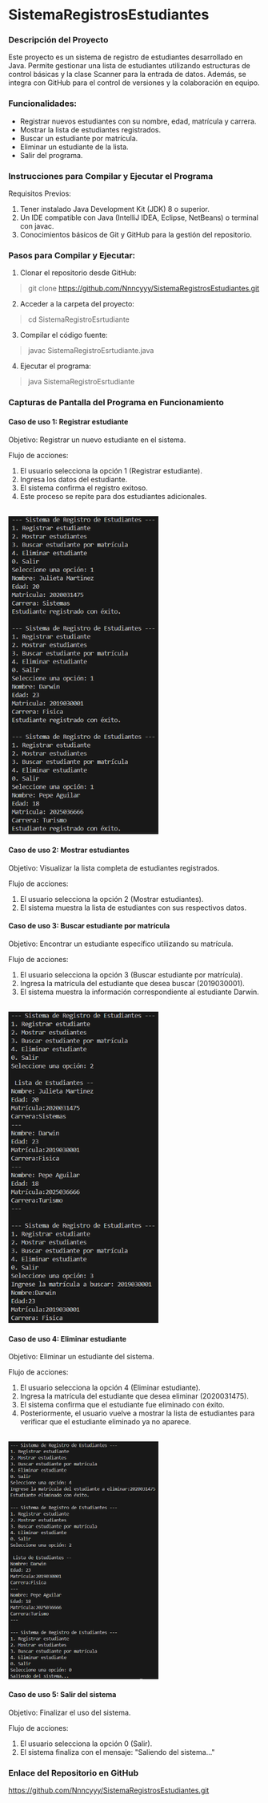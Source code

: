 # SistemaRegistrosEstudiantes
### Descripción del Proyecto

Este proyecto es un sistema de registro de estudiantes desarrollado en Java. Permite gestionar una lista de estudiantes utilizando estructuras de control básicas y la clase Scanner para la entrada de datos. Además, se integra con GitHub para el control de versiones y la colaboración en equipo.

### Funcionalidades:
- Registrar nuevos estudiantes con su nombre, edad, matrícula y carrera.
- Mostrar la lista de estudiantes registrados.
- Buscar un estudiante por matrícula.
- Eliminar un estudiante de la lista.
- Salir del programa.

### Instrucciones para Compilar y Ejecutar el Programa
Requisitos Previos:
1. Tener instalado Java Development Kit (JDK) 8 o superior.
2. Un IDE compatible con Java (IntelliJ IDEA, Eclipse, NetBeans) o terminal con javac.
3. Conocimientos básicos de Git y GitHub para la gestión del repositorio.

### Pasos para Compilar y Ejecutar:
1. Clonar el repositorio desde GitHub:
> git clone https://github.com/Nnncyyy/SistemaRegistrosEstudiantes.git

2. Acceder a la carpeta del proyecto:
> cd SistemaRegistroEsrtudiante

3. Compilar el código fuente:
> javac SistemaRegistroEsrtudiante.java

4. Ejecutar el programa:
> java SistemaRegistroEsrtudiante

### Capturas de Pantalla del Programa en Funcionamiento

#### Caso de uso 1: Registrar estudiante <br>
Objetivo: Registrar un nuevo estudiante en el sistema.

Flujo de acciones:
1. El usuario selecciona la opción 1 (Registrar estudiante).
2. Ingresa los datos del estudiante.
3. El sistema confirma el registro exitoso.
4. Este proceso se repite para dos estudiantes adicionales.

<br><img src="./capturas/Imagen1.png" alt="ima1" width="300" /><br>

#### Caso de uso 2: Mostrar estudiantes <br>
Objetivo: Visualizar la lista completa de estudiantes registrados.

Flujo de acciones:
1. El usuario selecciona la opción 2 (Mostrar estudiantes).
2. El sistema muestra la lista de estudiantes con sus respectivos datos.


#### Caso de uso 3: Buscar estudiante por matrícula <br>
Objetivo: Encontrar un estudiante específico utilizando su matrícula.

Flujo de acciones:
1. El usuario selecciona la opción 3 (Buscar estudiante por matrícula).
2. Ingresa la matrícula del estudiante que desea buscar (2019030001).
3. El sistema muestra la información correspondiente al estudiante Darwin.

<br><img src="./capturas/Imagen2.png" alt="ima2" width="300" /><br>

#### Caso de uso 4: Eliminar estudiante <br>
Objetivo: Eliminar un estudiante del sistema.

Flujo de acciones:
1. El usuario selecciona la opción 4 (Eliminar estudiante).
2. Ingresa la matrícula del estudiante que desea eliminar (2020031475).
3. El sistema confirma que el estudiante fue eliminado con éxito.
4. Posteriormente, el usuario vuelve a mostrar la lista de estudiantes para verificar que el estudiante eliminado ya no aparece.

<br><img src="./capturas/Imagen3.png" alt="ima3" width="300" /><br>

#### Caso de uso 5: Salir del sistema <br>
Objetivo: Finalizar el uso del sistema.

Flujo de acciones:
1. El usuario selecciona la opción 0 (Salir).
2. El sistema finaliza con el mensaje: "Saliendo del sistema..."

### Enlace del Repositorio en GitHub
https://github.com/Nnncyyy/SistemaRegistrosEstudiantes.git

